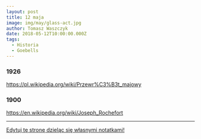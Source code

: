 ```yaml
---
layout: post
title: 12 maja
image: img/may/glass-act.jpg
author: Tomasz Waszczyk
date: 2018-05-12T10:00:00.000Z
tags:
  - Historia
  - Goebells
---
```


### 1926

https://pl.wikipedia.org/wiki/Przewr%C3%B3t_majowy

### 1900

https://en.wikipedia.org/wiki/Joseph_Rochefort

---

<a href="https://github.com/TomaszWaszczyk/historia.waszczyk.com/edit/master/src/content/may-12.md" target="_blank">Edytuj tę stronę dzieląc się własnymi notatkami!</a>

